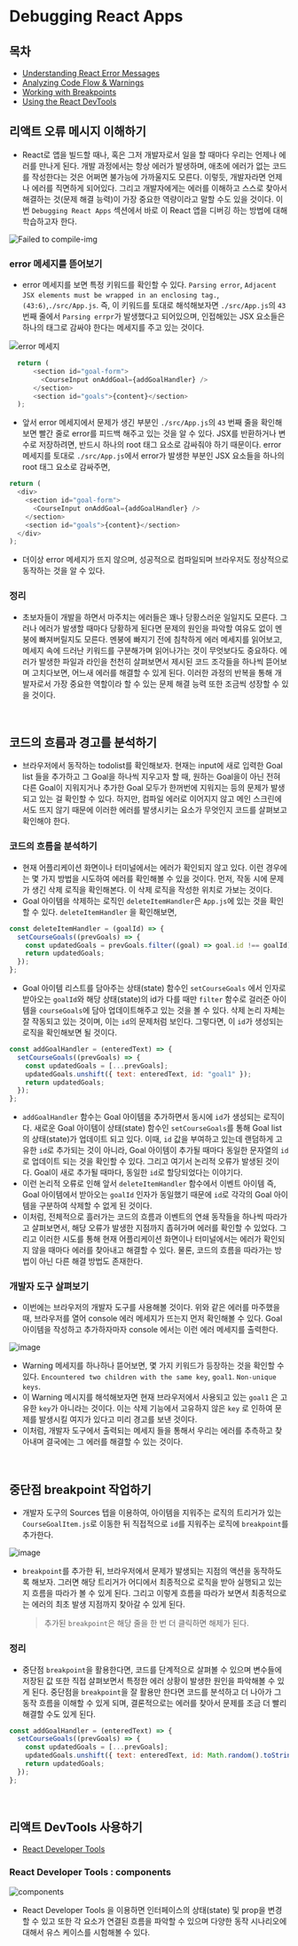 # Debugging React Apps

## 목차

- [Understanding React Error Messages](#리액트-오류-메시지-이해하기)
- [Analyzing Code Flow & Warnings](#코드의-흐름과-경고를-분석하기)
- [Working with Breakpoints](#중단점-breakpoint-작업하기)
- [Using the React DevTools](#리액트-DevTools-사용하기)

## 리액트 오류 메시지 이해하기

- React로 앱을 빌드할 때나, 혹은 그저 개발자로서 일을 할 때마다 우리는 언제나 에러를 만나게 된다. 개발 과정에서는 항상 에러가 발생하며, 애초에 에러가 없는 코드를 작성한다는 것은 어쩌면 불가능에 가까울지도 모른다. 이렇듯, 개발자라면 언제나 에러를 직면하게 되어있다. 그리고 개발자에게는 에러를 이해하고 스스로 찾아서 해결하는 것(문제 해결 능력)이 가장 중요한 역량이라고 말할 수도 있을 것이다. 이번 `Debugging React Apps` 섹션에서 바로 이 React 앱을 디버깅 하는 방법에 대해 학습하고자 한다.

![Failed to compile-img](https://user-images.githubusercontent.com/53133662/157864434-0f704599-644b-4057-913e-de9eb93ed2f4.png)

### error 메세지를 뜯어보기

- error 메세지를 보면 특정 키워드를 확인할 수 있다. `Parsing error`, `Adjacent JSX elements must be wrapped in an enclosing tag.`,`(43:6)`,`./src/App.js`. 즉, 이 키워드를 토대로 해석해보자면 `./src/App.js`의 `43` 번째 줄에서 `Parsing errpr`가 발생했다고 되어있으며, 인접해있는 JSX 요소들은 하나의 태그로 감싸야 한다는 메세지를 주고 있는 것이다.

![error 메세지](https://user-images.githubusercontent.com/53133662/158140178-ac902f63-ecd4-40dd-addc-59acb7e34552.png)

```js
  return (
      <section id="goal-form">
        <CourseInput onAddGoal={addGoalHandler} />
      </section>
      <section id="goals">{content}</section>
  );
```

- 앞서 error 메세지에서 문제가 생긴 부분인 `./src/App.js`의 `43` 번째 줄을 확인해보면 빨간 줄로 error를 피드백 해주고 있는 것을 알 수 있다. JSX를 반환하거나 변수로 저장하려면, 반드시 하나의 root 태그 요소로 감싸줘야 하기 때문이다. error 메세지를 토대로 `./src/App.js`에서 error가 발생한 부분인 JSX 요소들을 하나의 root 태그 요소로 감싸주면,

```js
return (
  <div>
    <section id="goal-form">
      <CourseInput onAddGoal={addGoalHandler} />
    </section>
    <section id="goals">{content}</section>
  </div>
);
```

- 더이상 error 메세지가 뜨지 않으며, 성공적으로 컴파일되며 브라우저도 정상적으로 동작하는 것을 알 수 있다.

### 정리

- 초보자들이 개발을 하면서 마주치는 에러들은 꽤나 당황스러운 일일지도 모른다. 그러나 에러가 발생할 때마다 당황하게 된다면 문제의 원인을 파악할 여유도 없이 멘붕에 빠져버릴지도 모른다. 멘붕에 빠지기 전에 침착하게 에러 메세지를 읽어보고, 메세지 속에 드러난 키워드를 구분해가며 읽어나가는 것이 무엇보다도 중요하다. 에러가 발생한 파일과 라인을 천천히 살펴보면서 제시된 코드 조각들을 하나씩 뜯어보며 고치다보면, 어느새 에러를 해결할 수 있게 된다. 이러한 과정의 반복을 통해 개발자로서 가장 중요한 역할이라 할 수 있는 문제 해결 능력 또한 조금씩 성장할 수 있을 것이다.

</br>

## 코드의 흐름과 경고를 분석하기

- 브라우저에서 동작하는 todolist를 확인해보자. 현재는 input에 새로 입력한 Goal list 들을 추가하고 그 Goal을 하나씩 지우고자 할 때, 원하는 Goal을이 아닌 전혀 다른 Goal이 지워지거나 추가한 Goal 모두가 한꺼번에 지워지는 등의 문제가 발생되고 있는 걸 확인할 수 있다. 하지만, 컴파일 에러로 이어지지 않고 메인 스크린에서도 뜨지 않기 때문에 이러한 에러를 발생시키는 요소가 무엇인지 코드를 살펴보고 확인해야 한다.

### 코드의 흐름을 분석하기

- 현재 어플리케이션 화면이나 터미널에서는 에러가 확인되지 않고 있다. 이런 경우에는 몇 가지 방법을 시도하여 에러를 확인해볼 수 있을 것이다. 먼저, 작동 시에 문제가 생긴 삭제 로직을 확인해본다. 이 삭제 로직을 작성한 위치로 가보는 것이다.
- Goal 아이템을 삭제하는 로직인 `deleteItemHandler`은 `App.js`에 있는 것을 확인할 수 있다. `deleteItemHandler` 을 확인해보면,

```js
const deleteItemHandler = (goalId) => {
  setCourseGoals((prevGoals) => {
    const updatedGoals = prevGoals.filter((goal) => goal.id !== goalId);
    return updatedGoals;
  });
};
```

- Goal 아이템 리스트를 담아주는 상태(state) 함수인 `setCourseGoals` 에서 인자로 받아오는 `goalId`와 해당 상태(state)의 id가 다를 때만 `filter` 함수로 걸러준 아이템을 `courseGoals`에 담아 업데이트해주고 있는 것을 볼 수 있다. 삭제 논리 자체는 잘 작동되고 있는 것이며, 이는 `id`의 문제처럼 보인다. 그렇다면, 이 `id`가 생성되는 로직을 확인해보면 될 것이다.

```js
const addGoalHandler = (enteredText) => {
  setCourseGoals((prevGoals) => {
    const updatedGoals = [...prevGoals];
    updatedGoals.unshift({ text: enteredText, id: "goal1" });
    return updatedGoals;
  });
};
```

- `addGoalHandler` 함수는 Goal 아이템을 추가하면서 동시에 `id`가 생성되는 로직이다. 새로운 Goal 아이템이 상태(state) 함수인 `setCourseGoals`를 통해 Goal list의 상태(state)가 업데이트 되고 있다. 이때, `id` 값을 부여하고 있는데 랜덤하게 고유한 `id`로 추가되는 것이 아니라, Goal 아이템이 추가될 때마다 동일한 문자열의 `id`로 업데이트 되는 것을 확인할 수 있다. 그리고 여기서 논리적 오류가 발생된 것이다. Goal이 새로 추가될 때마다, 동일한 `id`로 할당되었다는 이야기다.
- 이런 논리적 오류로 인해 앞서 `deleteItemHandler` 함수에서 이벤트 아이템 즉, Goal 아이템에서 받아오는 `goalId` 인자가 동일했기 때문에 `id`로 각각의 Goal 아이템을 구분하여 삭제할 수 없게 된 것이다.
- 이처럼, 전체적으로 흘러가는 코드의 흐름과 이벤트의 연쇄 동작들을 하나씩 따라가고 살펴보면서, 해당 오류가 발생한 지점까지 좁혀가며 에러를 확인할 수 있었다. 그리고 이러한 시도를 통해 현재 어플리케이션 화면이나 터미널에서는 에러가 확인되지 않을 때마다 에러를 찾아내고 해결할 수 있다. 물론, 코드의 흐름을 따라가는 방법이 아닌 다른 해결 방법도 존재한다.

### 개발자 도구 살펴보기

- 이번에는 브라우저의 개발자 도구를 사용해볼 것이다. 위와 같은 에러를 마주했을 때, 브라우저를 열어 console 에러 메세지가 뜨는지 먼저 확인해볼 수 있다. Goal 아이템을 작성하고 추가하자마자 console 에서는 이런 에러 메세지를 출력한다.

![image](https://user-images.githubusercontent.com/53133662/158144319-4657f1b1-5321-4cf9-ae26-4e181e640570.png)

- Warning 메세지를 하나하나 뜯어보면, 몇 가지 키워드가 등장하는 것을 확인할 수 있다. `Encountered two children with the same key`, `goal1`. `Non-unique keys`.
- 이 Warning 메시지를 해석해보자면 현재 브라우저에서 사용되고 있는 `goal1` 은 고유한 `key`가 아니라는 것이다. 이는 삭제 기능에서 고유하지 않은 `key` 로 인하여 문제를 발생시킬 여지가 있다고 미리 경고를 보낸 것이다.
- 이처럼, 개발자 도구에서 출력되는 메세지 들을 통해서 우리는 에러를 추측하고 찾아내며 결국에는 그 에러를 해결할 수 있는 것이다.

</br>

## 중단점 breakpoint 작업하기

- 개발자 도구의 Sources 텝을 이용하여, 아이템을 지워주는 로직의 트리거가 있는 `CourseGoalItem.js`로 이동한 뒤 직접적으로 `id`를 지워주는 로직에 `breakpoint`를 추가한다.

![image](https://user-images.githubusercontent.com/53133662/158186135-bb097c57-5f62-483c-83a7-5dd4e4ba3b44.png)

- `breakpoint`를 추가한 뒤, 브라우저에서 문제가 발생되는 지점의 액션을 동작하도록 해보자. 그러면 해당 트리거가 어디에서 최종적으로 로직을 받아 실행되고 있는지 흐름을 따라가 볼 수 있게 된다. 그리고 이렇게 흐름을 따라가 보면서 최종적으로는 에러의 최초 발생 지점까지 찾아갈 수 있게 된다.
  > 추가된 `breakpoint`은 해당 줄을 한 번 더 클릭하면 해제가 된다.

### 정리

- 중단점 `breakpoint`을 활용한다면, 코드를 단계적으로 살펴볼 수 있으며 변수들에 저장된 값 또한 직접 살펴보면서 특정한 에러 상황이 발생한 원인을 파악해볼 수 있게 된다. 중단점을 `breakpoint`을 잘 활용만 한다면 코드를 분석하고 더 나아가 그 동작 흐름을 이해할 수 있게 되며, 결론적으로는 에러를 찾아서 문제를 조금 더 빨리 해결할 수도 있게 된다.

```js
const addGoalHandler = (enteredText) => {
  setCourseGoals((prevGoals) => {
    const updatedGoals = [...prevGoals];
    updatedGoals.unshift({ text: enteredText, id: Math.random().toString() });
    return updatedGoals;
  });
};
```

</br>

## 리액트 DevTools 사용하기

- [React Developer Tools](https://chrome.google.com/webstore/detail/react-developer-tools/fmkadmapgofadopljbjfkapdkoienihi?hl=ko)

### React Developer Tools : components

![components](https://user-images.githubusercontent.com/53133662/158188957-0a1c3482-a8ed-41b7-a19d-a4aa28f0d726.png)

- React Developer Tools 을 이용하면 인터페이스의 상태(state) 및 prop을 변경할 수 있고 또한 각 요소가 연결된 흐름을 파악할 수 있으며 다양한 동작 시나리오에 대해서 유스 케이스를 시험해볼 수 있다.
